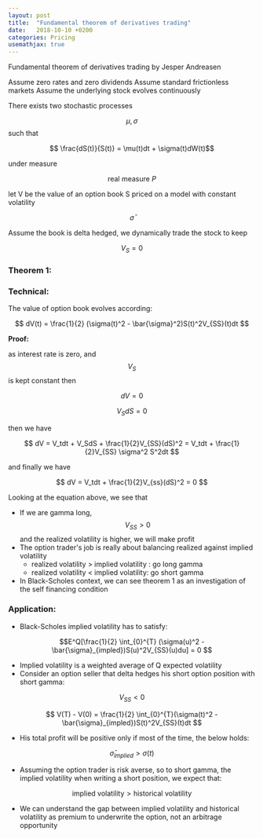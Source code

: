 ```yaml
---
layout: post
title:  "Fundamental theorem of derivatives trading"
date:   2018-10-10 +0200
categories: Pricing
usemathjax: true
---
```


Fundamental theorem of derivatives trading by Jesper Andreasen

Assume zero rates and zero dividends
Assume standard frictionless markets
Assume the underlying stock evolves continuously

There exists two stochastic processes 

$$ \mu, \sigma $$
such that

$$ \frac{dS(t)}{S(t)} = \mu(t)dt + \sigma(t)dW(t)$$

under measure

$$\text{real measure } P$$

let V be the value of an option book S priced on a model with constant volatility 

$$ \bar{\sigma} $$

Assume the book is delta hedged, we dynamically trade the stock to keep

$$ V_S = 0 $$

### Theorem 1: 

### Technical:
The value of option book evolves according:

$$ dV(t) = \frac{1}{2} (\sigma(t)^2 - \bar{\sigma}^2)S(t)^2V_{SS}(t)dt $$

**Proof:**

as interest rate is zero, and $$ V_S $$ is kept constant then

$$ dV = 0 $$ 

$$ V_SdS = 0 $$

then we have 

$$ dV = V_tdt + V_SdS + \frac{1}{2}V_{SS}(dS)^2 = V_tdt + \frac{1}{2}V_{SS} \sigma^2 S^2dt $$

and finally we have

$$ dV = V_tdt + \frac{1}{2}V_{ss}(dS)^2 = 0 $$


Looking at the equation above, we see that 
- If we are gamma long, $$ V_{SS} > 0 $$ and the realized volatility is higher, we  will make profit
- The option trader's job is really about balancing realized against implied volatility
  - realized volatility > implied volatility : go long gamma
  - realized volatility < implied volatility: go short gamma
- In Black-Scholes context, we can see theorem 1 as an investigation of the self financing condition

### Application:
- Black-Scholes implied volatility has to satisfy:

$$E^Q[\frac{1}{2} \int_{0}^{T} (\sigma(u)^2 - \bar{\sigma}_{impled})S(u)^2V_{SS}(u)du] = 0  $$

- Implied volatility is a weighted average of Q expected volatility
- Consider an option seller that delta hedges his short option position with short gamma:

$$ V_{SS} < 0 $$


$$ V(T) - V(0) = \frac{1}{2} \int_{0}^{T}(\sigma(t)^2 - \bar{\sigma}_{impled})S(t)^2V_{SS}(t)dt $$

- His total profit will be positive only if most of the time, the below holds:

$$ \bar{\sigma}_{implied} > \sigma(t) $$

- Assuming the option trader is risk averse, so to short gamma, the implied volatility when writing a short position, we expect that:

$$ \text{implied volatility} > \text{historical volatility} $$

- We can understand the gap between implied volatility and historical volatility as premium to underwrite the option, not an arbitrage opportunity



